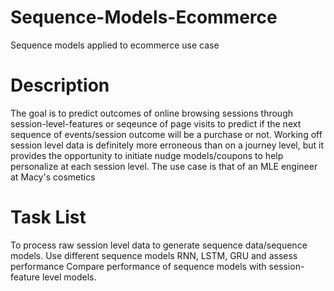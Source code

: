 # Sequence-Models-Ecommerce
Sequence models applied to ecommerce use case

# Description
The goal is to predict outcomes of online browsing sessions through session-level-features or seqeunce of page visits to predict if the next sequence of events/session outcome will be a purchase or not. Working off session level data is definitely more erroneous than on a journey level, but it provides the opportunity to initiate nudge models/coupons to help personalize at each session level. The use case is that of an MLE engineer at Macy's cosmetics

# Task List
To process raw session level data to generate sequence data/sequence models. Use different sequence models RNN, LSTM, GRU and assess performance
Compare performance of sequence models with session-feature level models.


